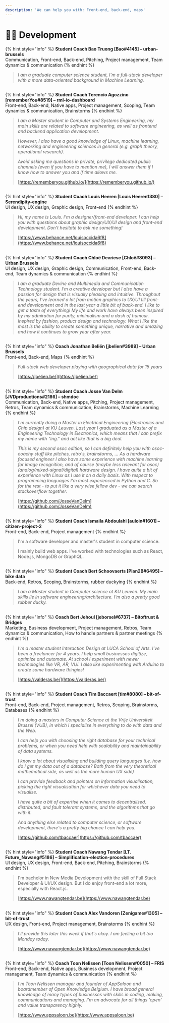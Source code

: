 ```yaml
---
description: 'We can help you with: Front-end, back-end, maps'
---
```


# 🦹🏽 Development

{% hint style="info" %}
**Student Coach Bao Truong \[Bao\#4145\] – urban-brussels**  
Communication, Front-end, Back-end, Pitching, Project management, Team dynamics & communication
{% endhint %}

> _I am a graduate computer science student, I'm a full-stack developer with a more data-oriented background in Machine Learning._

## 

{% hint style="info" %}
**Student Coach Terencio Agozzino \[rememberYou\#8519\] – rml-io-dashboard**  
Front-end, Back-end, Native apps, Project management, Scoping, Team dynamics & communication, Brainstorms
{% endhint %}

> _I am a Master student in Computer and Systems Engineering, my main skills are related to software engineering, as well as frontend and backend application development._
>
> _However, I also have a good knowledge of Linux, machine learning, networking and engineering sciences in general \(e.g. graph theory, operational research\)._
>
> _Avoid asking me questions in private, privilege dedicated public channels \(even if you have to mention me\), I will answer them if I know how to answer you and if time allows me._
>
> [https://rememberyou.github.io/](https://rememberyou.github.io/)

## 

{% hint style="info" %}
**Student Coach Louis Heeren \[Louis Heeren1380\] – Serendipity-engine**  
UI design, UX design, Graphic design, Front-end
{% endhint %}

> _Hi, my name is Louis. I'm a designer/front-end developer. I can help you with questions about graphic design/UX/UI design and front-end development. Don't hesitate to ask me something!_  
>   
> [https://www.behance.net/louisoccida6f8](https://www.behance.net/louisoccida6f8)

## 

{% hint style="info" %}
**Student Coach Chloë Devriese \[Chloë\#8093\] – Urban Brussels**  
UI design, UX design, Graphic design, Communication, Front-end, Back-end, Team dynamics & communication
{% endhint %}

> _I am a graduate Devine and Multimedia and Communication Technology student. I’m a creative developer but I also have a passion for design that is visually pleasing and intuitive. Throughout the years, I've learned a lot from motion graphics to UX/UI till front-end development and in the last year a little bit of back-end. I like to get a taste of everything! My life and work have always been inspired by my admiration for purity, minimalism and a dash of humour. Inspired by fashion, product design and technology. What I like the most is the ability to create something unique, narrative and amazing and how it continues to grow year after year._

## 

{% hint style="info" %}
**Coach Jonathan Beliën \[jbelien\#3989\] – Urban Brussels**  
Front-end, Back-end, Maps
{% endhint %}

> _Full-stack web developer playing with geographical data for 15 years_  
>   
>  [https://jbelien.be/](https://jbelien.be/)

## 

{% hint style="info" %}
**Student Coach Josse Van Delm \[JVDproductions\#2186\] – shmdoc**  
Communication, Back-end, Native apps, Pitching, Project management, Retros, Team dynamics & communication, Brainstorms, Machine Learning
{% endhint %}

> _I'm currently doing a Master in Electrical Engineering \(Electronics and Chip design\) at KU Leuven. Last year I graduated as a Master of a Engineering Technology in Electronics, which means that I can prefix my name with "ing." and act like that is a big deal._
>
> _This is my second osoc edition, so I can definitely help you with osoc-coachy stuff like pitches, retro's, brainstorms, ... As a hardware focused engineer I also have some experience with machine learning for image recognition, and of course \(maybe less relevant for osoc\) \(analog/mixed-signal/digital\) hardware design. I have quite a bit of experience with Linux as I use it on a daily basis. With respect to programming languages I'm most experienced in Python and C. So for the rest - to put it like a very wise fellow dev - we can search stackoverflow together._  
>   
>  [https://github.com/JosseVanDelm](https://github.com/JosseVanDelm)



## 

{% hint style="info" %}
**Student Coach Ismaila Abdoulahi \[auloin\#1601\] – citizen-project-2**  
Front-end, Back-end, Project management
{% endhint %}

> I'm a software developer and master's student in computer science.
>
> I mainly build web apps. I've worked with technologies such as React, Node.js, MongoDB or GraphQL.

## 

{% hint style="info" %}
**Student Coach Bert Schoovaerts \[Plan2B\#6495\] – bike data**  
Back-end, Retros, Scoping, Brainstorms, rubber duckying
{% endhint %}

> _I am a Master student in Computer science at KU Leuven. My main skills lie in software engineering/architecture. I'm also a pretty good rubber ducky._

## 

{% hint style="info" %}
**Coach Bert Jehoul \[jeborsel\#6737\] – Bitoftrust & Bridges**  
Marketing, Business development, Project management, Retros, Team dynamics & communication, How to handle partners & partner meetings
{% endhint %}

> _I'm a master student Interaction Design at LUCA School of Arts. I've been a freelancer for 4 years. I help small businesses digitize, optimize and automate. At school I experiment with newer technologies like VR, AR, VUI. I also like experimenting with Arduino to create some hardware thingies!_
>
> [https://valderas.be/](https://valderas.be/)

## 

{% hint style="info" %}
**Student Coach Tim Baccaert \[tim\#8080\] – bit-of-trust**  
Front-end, Back-end, Project management, Retros, Scoping, Brainstorms, Databases
{% endhint %}

> _I'm doing a masters in Computer Science at the Vrije Universiteit Brussel \(VUB\), in which I specialise in everything to do with data and the Web._
>
> _I can help you with choosing the right database for your technical problems, or when you need help with scalability and maintainability of data systems._
>
> _I know a lot about visualising and building query languages \(i.e. how do I get my data out of a database? Both from the very theoretical mathematical side, as well as the more human UX side\)_
>
> _I can provide feedback and pointers on information visualisation, picking the right visualisation for whichever data you need to visualise._
>
> _I have quite a bit of expertise when it comes to decentralised, distributed, and fault tolerant systems, and the algorithms that go with it._
>
> _And anything else related to computer science, or software development, there's a pretty big chance I can help you._
>
> [https://github.com/tbaccaer](https://github.com/tbaccaer)

## 

{% hint style="info" %}
**Student Coach Nawang Tendar \[LT. Future\_Nawang\#5186\] – Simplification-election-procedures**  
UI design, UX design, Front-end, Back-end, Pitching, Brainstorms
{% endhint %}

> I'm bachelor in New Media Development with the skill of Full Stack Developer & UI/UX design. But I do enjoy front-end a lot more, especially with React.js.
>
> [https://www.nawangtendar.be](https://www.nawangtendar.be)

## 

{% hint style="info" %}
**Student Coach Alex Vandoren \[Zenigame\#1305\] – bit-of-trust**  
UX design, Front-end, Project management, Brainstorms
{% endhint %}

> _I'll provide this later this week if that's okay. I am feeling a bit too Monday today._
>
> [https://www.nawangtendar.be](https://www.nawangtendar.be)

## 

{% hint style="info" %}
**Coach Toon Nelissen \[Toon Nelissen\#0050\] – FRIS**  
Front-end, Back-end, Native apps, Business development, Project management, Team dynamics & communication
{% endhint %}

> _I'm Toon Nelissen manager and founder of AppSaloon and boardmember of Open Knowledge Belgium. I have broad general knowledge of many types of businesses with skills in coding, making, communications and managing. I'm an advocate for all things 'open' and value transparency highly._ 
>
> [https://www.appsaloon.be](https://www.appsaloon.be)



